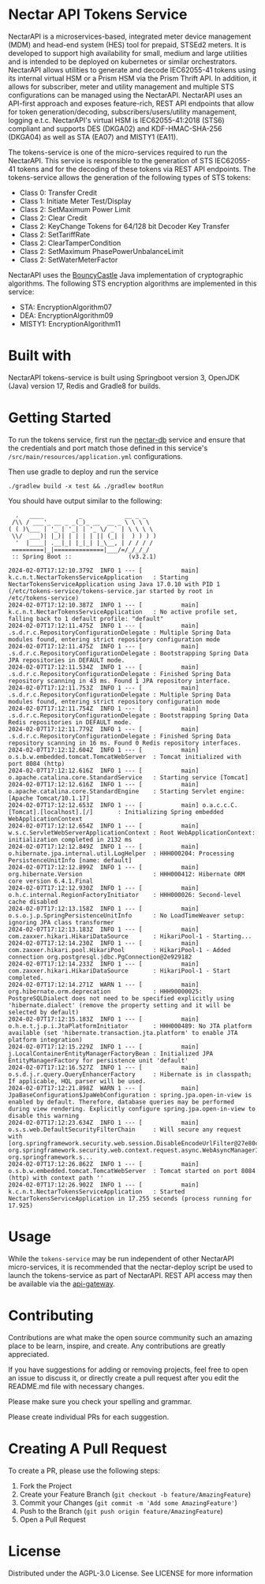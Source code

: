 
# Nectar API Tokens Service

NectarAPI is a microservices-based, integrated meter device management (MDM) and head-end system (HES) tool for prepaid, STSEd2 meters. It is developed to support high availability for small, medium and large utilities and is intended to be deployed on kubernetes or similar orchestrators. NectarAPI allows utilities to generate and decode IEC62055-41 tokens using its internal virtual HSM or a Prism HSM via the Prism Thrift API. In addition, it allows for subscriber, meter and utility management and multiple STS configurations can be managed using the NectarAPI. NectarAPI uses an API-first approach and exposes feature-rich, REST API endpoints that allow for token generation/decoding, subscribers/users/utility management, logging e.t.c. NectarAPI's virtual HSM is IEC62055-41:2018 (STS6) compliant and supports DES (DKGA02) and KDF-HMAC-SHA-256 (DKGA04) as well as STA (EA07) and MISTY1 (EA11).

The tokens-service is one of the micro-services required to run the NectarAPI. This service is responsible to the generation of STS IEC62055-41 tokens and for the decoding of these tokens via REST API endpoints. The tokens-service allows the generation of the following types of STS tokens:


* Class 0: Transfer Credit
* Class 1: Initiate Meter Test/Display
* Class 2: SetMaximum Power Limit
* Class 2: Clear Credit
* Class 2: KeyChange Tokens for 64/128 bit Decoder Key Transfer
* Class 2: SetTariffRate
* Class 2: ClearTamperCondition
* Class 2: SetMaximum PhasePowerUnbalanceLimit
* Class 2: SetWaterMeterFactor

NectarAPI uses the [BouncyCastle](https://www.bouncycastle.org/) Java implementation of cryptographic algorithms. The following STS encryption algorithms are implemented in this service:

* STA: EncryptionAlgorithm07
* DEA: EncryptionAlgorithm09
* MISTY1: EncryptionAlgorithm11


# Built with

NectarAPI tokens-service is built using Springboot version 3, OpenJDK (Java) version 17, Redis and Gradle8 for builds. 

# Getting Started

To run the tokens service, first run the [nectar-db](https://github.com/NectarAPI/nectar-db) service and ensure that the credentials and port match those defined in this service's `/src/main/resources/application.yml` configurations. 

Then use gradle to deploy and run the service

`./gradlew build -x test && ./gradlew bootRun`


You should have output similar to the following:

```
  .   ____          _            __ _ _
 /\\ / ___'_ __ _ _(_)_ __  __ _ \ \ \ \
( ( )\___ | '_ | '_| | '_ \/ _` | \ \ \ \
 \\/  ___)| |_)| | | | | || (_| |  ) ) ) )
  '  |____| .__|_| |_|_| |_\__, | / / / /
 =========|_|==============|___/=/_/_/_/
 :: Spring Boot ::                (v3.2.1)

2024-02-07T17:12:10.379Z  INFO 1 --- [           main] k.c.n.t.NectarTokensServiceApplication   : Starting NectarTokensServiceApplication using Java 17.0.10 with PID 1 (/etc/tokens-service/tokens-service.jar started by root in /etc/tokens-service)
2024-02-07T17:12:10.387Z  INFO 1 --- [           main] k.c.n.t.NectarTokensServiceApplication   : No active profile set, falling back to 1 default profile: "default"
2024-02-07T17:12:11.475Z  INFO 1 --- [           main] .s.d.r.c.RepositoryConfigurationDelegate : Multiple Spring Data modules found, entering strict repository configuration mode
2024-02-07T17:12:11.475Z  INFO 1 --- [           main] .s.d.r.c.RepositoryConfigurationDelegate : Bootstrapping Spring Data JPA repositories in DEFAULT mode.
2024-02-07T17:12:11.534Z  INFO 1 --- [           main] .s.d.r.c.RepositoryConfigurationDelegate : Finished Spring Data repository scanning in 43 ms. Found 1 JPA repository interface.
2024-02-07T17:12:11.753Z  INFO 1 --- [           main] .s.d.r.c.RepositoryConfigurationDelegate : Multiple Spring Data modules found, entering strict repository configuration mode
2024-02-07T17:12:11.754Z  INFO 1 --- [           main] .s.d.r.c.RepositoryConfigurationDelegate : Bootstrapping Spring Data Redis repositories in DEFAULT mode.
2024-02-07T17:12:11.779Z  INFO 1 --- [           main] .s.d.r.c.RepositoryConfigurationDelegate : Finished Spring Data repository scanning in 16 ms. Found 0 Redis repository interfaces.
2024-02-07T17:12:12.604Z  INFO 1 --- [           main] o.s.b.w.embedded.tomcat.TomcatWebServer  : Tomcat initialized with port 8084 (http)
2024-02-07T17:12:12.616Z  INFO 1 --- [           main] o.apache.catalina.core.StandardService   : Starting service [Tomcat]
2024-02-07T17:12:12.616Z  INFO 1 --- [           main] o.apache.catalina.core.StandardEngine    : Starting Servlet engine: [Apache Tomcat/10.1.17]
2024-02-07T17:12:12.653Z  INFO 1 --- [           main] o.a.c.c.C.[Tomcat].[localhost].[/]       : Initializing Spring embedded WebApplicationContext
2024-02-07T17:12:12.654Z  INFO 1 --- [           main] w.s.c.ServletWebServerApplicationContext : Root WebApplicationContext: initialization completed in 2132 ms
2024-02-07T17:12:12.849Z  INFO 1 --- [           main] o.hibernate.jpa.internal.util.LogHelper  : HHH000204: Processing PersistenceUnitInfo [name: default]
2024-02-07T17:12:12.899Z  INFO 1 --- [           main] org.hibernate.Version                    : HHH000412: Hibernate ORM core version 6.4.1.Final
2024-02-07T17:12:12.930Z  INFO 1 --- [           main] o.h.c.internal.RegionFactoryInitiator    : HHH000026: Second-level cache disabled
2024-02-07T17:12:13.158Z  INFO 1 --- [           main] o.s.o.j.p.SpringPersistenceUnitInfo      : No LoadTimeWeaver setup: ignoring JPA class transformer
2024-02-07T17:12:13.183Z  INFO 1 --- [           main] com.zaxxer.hikari.HikariDataSource       : HikariPool-1 - Starting...
2024-02-07T17:12:14.230Z  INFO 1 --- [           main] com.zaxxer.hikari.pool.HikariPool        : HikariPool-1 - Added connection org.postgresql.jdbc.PgConnection@2e929182
2024-02-07T17:12:14.233Z  INFO 1 --- [           main] com.zaxxer.hikari.HikariDataSource       : HikariPool-1 - Start completed.
2024-02-07T17:12:14.271Z  WARN 1 --- [           main] org.hibernate.orm.deprecation            : HHH90000025: PostgreSQLDialect does not need to be specified explicitly using 'hibernate.dialect' (remove the property setting and it will be selected by default)
2024-02-07T17:12:15.183Z  INFO 1 --- [           main] o.h.e.t.j.p.i.JtaPlatformInitiator       : HHH000489: No JTA platform available (set 'hibernate.transaction.jta.platform' to enable JTA platform integration)
2024-02-07T17:12:15.229Z  INFO 1 --- [           main] j.LocalContainerEntityManagerFactoryBean : Initialized JPA EntityManagerFactory for persistence unit 'default'
2024-02-07T17:12:16.527Z  INFO 1 --- [           main] o.s.d.j.r.query.QueryEnhancerFactory     : Hibernate is in classpath; If applicable, HQL parser will be used.
2024-02-07T17:12:21.898Z  WARN 1 --- [           main] JpaBaseConfiguration$JpaWebConfiguration : spring.jpa.open-in-view is enabled by default. Therefore, database queries may be performed during view rendering. Explicitly configure spring.jpa.open-in-view to disable this warning
2024-02-07T17:12:23.634Z  INFO 1 --- [           main] o.s.s.web.DefaultSecurityFilterChain     : Will secure any request with [org.springframework.security.web.session.DisableEncodeUrlFilter@27e80cfa, org.springframework.security.web.context.request.async.WebAsyncManagerIntegrationFilter@519b726a, org.springframework.s...
2024-02-07T17:12:26.862Z  INFO 1 --- [           main] o.s.b.w.embedded.tomcat.TomcatWebServer  : Tomcat started on port 8084 (http) with context path ''
2024-02-07T17:12:26.902Z  INFO 1 --- [           main] k.c.n.t.NectarTokensServiceApplication   : Started NectarTokensServiceApplication in 17.255 seconds (process running for 17.925)

```

# Usage

While the `tokens-service` may be run independent of other NectarAPI micro-services, it is recommended that the nectar-deploy script be used to launch the tokens-service as part of NectarAPI. REST API access may then be available via the [api-gateway](https://github.com/NectarAPI/api-gateway).

# Contributing

Contributions are what make the open source community such an amazing place to be learn, inspire, and create. Any contributions are greatly appreciated.

If you have suggestions for adding or removing projects, feel free to open an issue to discuss it, or directly create a pull request after you edit the README.md file with necessary changes.

Please make sure you check your spelling and grammar.

Please create individual PRs for each suggestion.


# Creating A Pull Request
To create a PR, please use the following steps:
1. Fork the Project
2. Create your Feature Branch (`git checkout -b feature/AmazingFeature`)
3. Commit your Changes (`git commit -m 'Add some AmazingFeature'`)
4. Push to the Branch (`git push origin feature/AmazingFeature`)
5. Open a Pull Request

# License 

Distributed under the  AGPL-3.0 License. See LICENSE for more information
